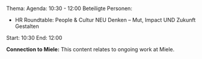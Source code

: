 # 
Thema: 
Agenda: 10:30 - 12:00
Beteiligte Personen:
- HR Roundtable: People & Cultur NEU Denken – Mut, Impact UND Zukunft Gestalten

Start: 10:30
End: 12:00

**Connection to Miele:** This content relates to ongoing work at Miele.
